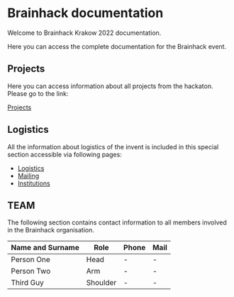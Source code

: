 # Brainhack documentation

Welcome to Brainhack Krakow 2022 documentation.


Here you can access the complete documentation for the Brainhack event.

## Projects

Here you can access information about all projects from the hackaton. Please go to the link:

[Projects](Projects.md)

## Logistics

All the information about logistics of the invent is included in this special section accessible via following pages:
 - [Logistics](Logistics.md)
 - [Mailing](Mailing.md)
 - [Institutions](Institutions.md)

## TEAM

The following section contains contact information to all members involved in the Brainhack organisation.

| Name and Surname 	| Role     	| Phone 	| Mail 	|
|------------------	|----------	|-------	|------	|
| Person One       	| Head     	| -     	| -    	|
| Person Two       	| Arm      	| -     	| -    	|
| Third Guy        	| Shoulder 	| -     	| -    	|

